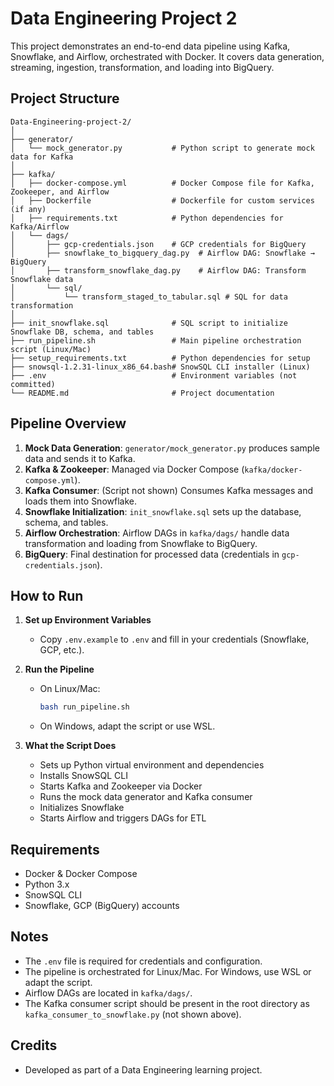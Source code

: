 # Data Engineering Project 2

This project demonstrates an end-to-end data pipeline using Kafka, Snowflake, and Airflow, orchestrated with Docker. It covers data generation, streaming, ingestion, transformation, and loading into BigQuery.

## Project Structure

```
Data-Engineering-project-2/
│
├── generator/
│   └── mock_generator.py           # Python script to generate mock data for Kafka
│
├── kafka/
│   ├── docker-compose.yml          # Docker Compose file for Kafka, Zookeeper, and Airflow
│   ├── Dockerfile                  # Dockerfile for custom services (if any)
│   ├── requirements.txt            # Python dependencies for Kafka/Airflow
│   └── dags/
│       ├── gcp-credentials.json    # GCP credentials for BigQuery
│       ├── snowflake_to_bigquery_dag.py  # Airflow DAG: Snowflake → BigQuery
│       ├── transform_snowflake_dag.py    # Airflow DAG: Transform Snowflake data
│       └── sql/
│           └── transform_staged_to_tabular.sql # SQL for data transformation
│
├── init_snowflake.sql              # SQL script to initialize Snowflake DB, schema, and tables
├── run_pipeline.sh                 # Main pipeline orchestration script (Linux/Mac)
├── setup_requirements.txt          # Python dependencies for setup
├── snowsql-1.2.31-linux_x86_64.bash# SnowSQL CLI installer (Linux)
├── .env                            # Environment variables (not committed)
└── README.md                       # Project documentation
```

## Pipeline Overview

1. **Mock Data Generation**: `generator/mock_generator.py` produces sample data and sends it to Kafka.
2. **Kafka & Zookeeper**: Managed via Docker Compose (`kafka/docker-compose.yml`).
3. **Kafka Consumer**: (Script not shown) Consumes Kafka messages and loads them into Snowflake.
4. **Snowflake Initialization**: `init_snowflake.sql` sets up the database, schema, and tables.
5. **Airflow Orchestration**: Airflow DAGs in `kafka/dags/` handle data transformation and loading from Snowflake to BigQuery.
6. **BigQuery**: Final destination for processed data (credentials in `gcp-credentials.json`).

## How to Run

1. **Set up Environment Variables**
   - Copy `.env.example` to `.env` and fill in your credentials (Snowflake, GCP, etc.).

2. **Run the Pipeline**
   - On Linux/Mac:
     ```bash
     bash run_pipeline.sh
     ```
   - On Windows, adapt the script or use WSL.

3. **What the Script Does**
   - Sets up Python virtual environment and dependencies
   - Installs SnowSQL CLI
   - Starts Kafka and Zookeeper via Docker
   - Runs the mock data generator and Kafka consumer
   - Initializes Snowflake
   - Starts Airflow and triggers DAGs for ETL

## Requirements
- Docker & Docker Compose
- Python 3.x
- SnowSQL CLI
- Snowflake, GCP (BigQuery) accounts

## Notes
- The `.env` file is required for credentials and configuration.
- The pipeline is orchestrated for Linux/Mac. For Windows, use WSL or adapt the script.
- Airflow DAGs are located in `kafka/dags/`.
- The Kafka consumer script should be present in the root directory as `kafka_consumer_to_snowflake.py` (not shown above).

## Credits
- Developed as part of a Data Engineering learning project.